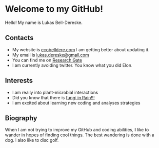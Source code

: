 # Welcome to my GitHub!

Hello! My name is Lukas Bell-Dereske. 

## Contacts

- My website is [ecobelldere.com](https://ecobelldereske.com/) I am getting better about updating it.
- My email is lukas.dereske@gmail.com
- You can find me on [Research Gate](https://www.researchgate.net/profile/Lukas-Bell-Dereske)
- I am currently avoiding twitter. You know what you did Elon. 

## Interests

- I am really into plant-microbial interactions
- Did you know that there is [fungi in Rain!!!](https://royalsocietypublishing.org/doi/full/10.1098/rspb.2021.0621)
- I am excited about learning new coding and analyses strategies

## Biography

When I am not trying to improve my GitHub and coding abilities, I like to wander in hopes of finding cool things. The best wandering is done with a dog. I also like to disc golf.